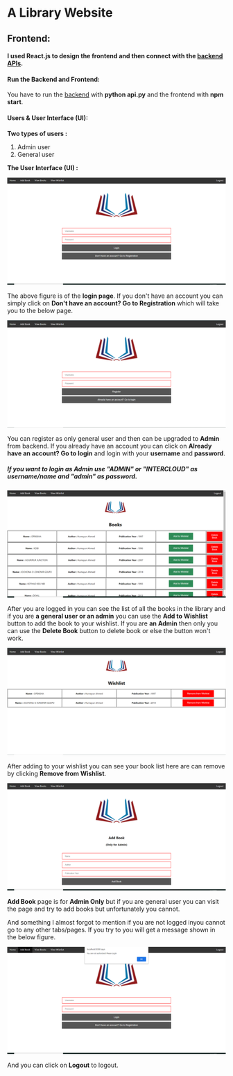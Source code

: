 # A Library Website

## Frontend:

#### I used React.js to design the frontend and then connect with the [backend APIs](https://github.com/sayeemabdullah/A-Library-Website).

#### Run the Backend and Frontend:

You have to run the [backend](https://github.com/sayeemabdullah/A-Library-Website) with **python api.py** and the frontend with **npm start**.

#### Users & User Interface (UI):

**Two types of users :**

1. Admin user
2. General user 

**The User Interface (UI) :**

![alt text](https://github.com/sayeemabdullah/A-Library-Website-Frontend/blob/main/src/Screenshots/home%20-%20login.png "Login Page")

The above figure is of the **login page**. If you don't have an account you can simply click on **Don't have an account? Go to Registration** which will take you to the below page.

![alt text](https://github.com/sayeemabdullah/A-Library-Website-Frontend/blob/main/src/Screenshots/home-registration.png "Registration Page")

You can register as only general user and then can be upgraded to **Admin** from backend. If you already have an account you can click on **Already have an account? Go to login** and login with your **username** and **password**.

##### If you want to login as Admin use "ADMIN" or "INTERCLOUD" as username/name and "admin" as password.

![alt-text](https://github.com/sayeemabdullah/A-Library-Website-Frontend/blob/main/src/Screenshots/view%20books.png "View Books")

After you are logged in you can see the list of all the books in the library and if you are **a general user or an admin** you can use the **Add to Wishlist** button to add the book to your wishlist. If you are **an Admin** then only you can use the **Delete Book** button to delete book or else the button won't work. 

![alt-text](https://github.com/sayeemabdullah/A-Library-Website-Frontend/blob/main/src/Screenshots/view%20wishlist.png "View Wishlist")

After adding to your wishlist you can see your book list here are can remove by clicking **Remove from Wishlist**.

![alt-text](https://github.com/sayeemabdullah/A-Library-Website-Frontend/blob/main/src/Screenshots/add%20books.png "Add Books")

**Add Book** page is for **Admin Only** but if you are general user you can visit the page and try to add books but unfortunately you cannot.

And something I almost forgot to mention if you are not logged inyou cannot go to any other tabs/pages. If you try to you will get a message shown in the below figure.

![alt-text](https://github.com/sayeemabdullah/A-Library-Website-Frontend/blob/main/src/Screenshots/home_alert.png "Alert")

And you can click on **Logout** to logout.





